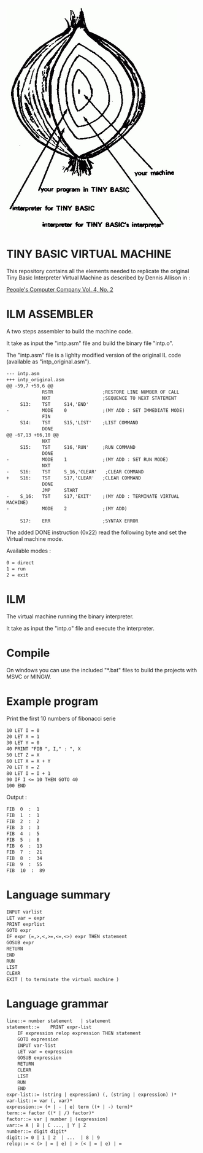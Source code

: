 ![screenshot](image.jpg)

# TINY BASIC VIRTUAL MACHINE
This repository contains all the elements needed to replicate the original Tiny Basic Interpreter Virtual Machine as described by Dennis Allison in :

[People's Computer Company Vol. 4, No. 2](http://www.ittybittycomputers.com/IttyBitty/TinyBasic/DDJ1/Design.html)  


# ILM ASSEMBLER
A two steps assembler to build the machine code.

It take as input the "intp.asm" file and build the binary file "intp.o".

The "intp.asm" file is a lighlty modified version of the original IL code (available as "intp_original.asm").  

```
--- intp.asm    
+++ intp_original.asm   
@@ -59,7 +59,6 @@
             RSTR                  ;RESTORE LINE NUMBER OF CALL
             NXT                   ;SEQUENCE TO NEXT STATEMENT
     S13:    TST     S14,'END'
-            MODE    0             ;(MY ADD : SET IMMEDIATE MODE)
             FIN
     S14:    TST     S15,'LIST'    ;LIST COMMAND
             DONE
@@ -67,13 +66,10 @@
             NXT
     S15:    TST     S16,'RUN'     ;RUN COMMAND
             DONE
-            MODE    1             ;(MY ADD : SET RUN MODE)
             NXT
-    S16:    TST     S_16,'CLEAR'   ;CLEAR COMMAND
+    S16:    TST     S17,'CLEAR'   ;CLEAR COMMAND
             DONE
             JMP     START
-    S_16:   TST     S17,'EXIT'    ;(MY ADD : TERMINATE VIRTUAL MACHINE)
-            MODE    2             ;(MY ADD)

     S17:    ERR                   ;SYNTAX ERROR

```  
The added DONE instruction (0x22) read the following byte and set the Virtual machine mode.

Available modes :
```  
0 = direct  
1 = run  
2 = exit  
```  

# ILM
The virtual machine running the binary interpreter.

It take as input the "intp.o" file and execute the interpreter.  


# Compile
On windows you can use the included "*.bat" files to build the projects with MSVC or MINGW.  


# Example program  

Print the first 10 numbers of fibonacci serie  

``` 
10 LET I = 0
20 LET X = 1
30 LET Y = 0  
40 PRINT "FIB ", I," : ", X  
50 LET Z = X  
60 LET X = X + Y  
70 LET Y = Z  
80 LET I = I + 1  
90 IF I <= 10 THEN GOTO 40  
100 END   
``` 
Output :  
```
FIB  0  :  1
FIB  1  :  1
FIB  2  :  2
FIB  3  :  3
FIB  4  :  5
FIB  5  :  8
FIB  6  :  13
FIB  7  :  21
FIB  8  :  34
FIB  9  :  55
FIB  10  :  89
```

# Language summary

```
INPUT varlist  
LET var = expr  
PRINT exprlist  
GOTO expr 
IF expr (=,>,<,>=,<=,<>) expr THEN statement  
GOSUB expr  
RETURN  
END  
RUN  
LIST  
CLEAR
EXIT ( to terminate the virtual machine )
```
# Language grammar
```
line::= number statement   | statement 
statement::=  	PRINT expr-list
	IF expression relop expression THEN statement
	GOTO expression
	INPUT var-list
	LET var = expression
	GOSUB expression
	RETURN
	CLEAR
	LIST
	RUN
	END
expr-list::= (string | expression) (, (string | expression) )*
var-list::= var (, var)*
expression::= (+ | - | e) term ((+ | -) term)*
term::= factor ((* | /) factor)*
factor::= var | number | (expression)
var::= A | B | C ..., | Y | Z
number::= digit digit*
digit::= 0 | 1 | 2  | ...  | 8 | 9
relop::= < (> | = | e) | > (< | = | e) | = 

```